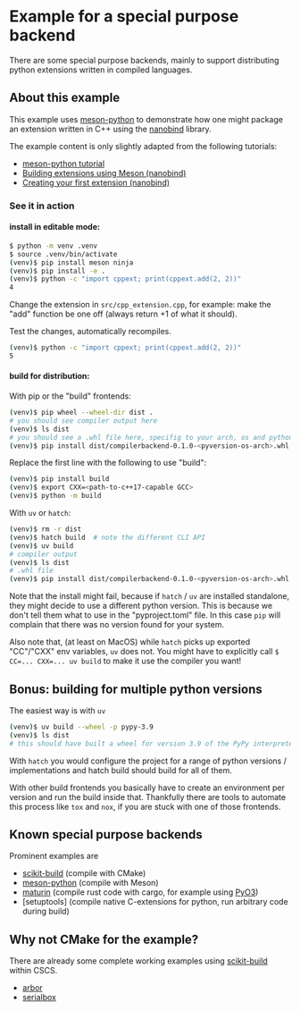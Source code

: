 # Example for a special purpose backend

There are some special purpose backends, mainly to support distributing python extensions written in compiled languages.

## About this example

This example uses [meson-python](https://mesonbuild.com/meson-python/) to demonstrate how one might package an extension written in C++ using the [nanobind](https://nanobind.readthedocs.io/en/latest/index.html) library.

The example content is only slightly adapted from the following tutorials:

- [meson-python tutorial](https://mesonbuild.com/meson-python/tutorials/introduction.html)
- [Building extensions using Meson (nanobind)](https://nanobind.readthedocs.io/en/latest/meson.html)
- [Creating your first extension (nanobind)](https://nanobind.readthedocs.io/en/latest/basics.html)

### See it in action

#### install in editable mode:

```bash
$ python -m venv .venv
$ source .venv/bin/activate
(venv)$ pip install meson ninja
(venv)$ pip install -e .
(venv)$ python -c "import cppext; print(cppext.add(2, 2))"
4
```

Change the extension in `src/cpp_extension.cpp`, for example: make the "add" function be one off (always return +1 of what it should).

Test the changes, automatically recompiles.

```bash
(venv)$ python -c "import cppext; print(cppext.add(2, 2))"
5
```

#### build for distribution:

With pip or the "build" frontends:

```bash
(venv)$ pip wheel --wheel-dir dist .
# you should see compiler output here
(venv)$ ls dist
# you should see a .whl file here, specifig to your arch, os and python version
(venv)$ pip install dist/compilerbackend-0.1.0-<pyversion-os-arch>.whl
```

Replace the first line with the following to use "build":

```bash
(venv)$ pip install build
(venv)$ export CXX=<path-to-c++17-capable GCC>
(venv)$ python -m build
```

With `uv` or `hatch`:

```bash
(venv)$ rm -r dist
(venv)$ hatch build  # note the different CLI API
(venv)$ uv build
# compiler output
(venv)$ ls dist
# .whl file
(venv)$ pip install dist/compilerbackend-0.1.0-<pyversion-os-arch>.whl
```
Note that the install might fail, because if `hatch` / `uv` are installed standalone, they might decide to use a different python version. This is because we don't tell them what to use in the "pyproject.toml" file. In this case `pip` will complain that there was no version found for your system.

Also note that, (at least on MacOS) while `hatch` picks up exported "CC"/"CXX" env variables, `uv` does not. You might have to explicitly call `$ CC=... CXX=... uv build` to make it use the compiler you want!

## Bonus: building for multiple python versions

The easiest way is with `uv`

```bash
(venv)$ uv build --wheel -p pypy-3.9
(venv)$ ls dist
# this should have built a wheel for version 3.9 of the PyPy interpreter
```

With `hatch` you would configure the project for a range of python versions / implementations and hatch build should build for all of them.

With other build frontends you basically have to create an environment per version and run the build inside that. Thankfully there are tools to automate this process like `tox` and `nox`, if you are stuck with one of those frontends.

## Known special purpose backends

Prominent examples are

- [scikit-build](https://scikit-build.readthedocs.io/en/latest/) (compile with CMake)
- [meson-python](https://mesonbuild.com/meson-python/) (compile with Meson)
- [maturin](https://www.maturin.rs/) (compile rust code with cargo, for example using [PyO3](https://pyo3.rs/v0.23.5/))
- [setuptools] (compile native C-extensions for python, run arbitrary code during build)

## Why not CMake for the example?

There are already some complete working examples using [scikit-build](https://scikit-build.readthedocs.io/en/latest/) within CSCS.

- [arbor](https://github.com/arbor-sim/arbor)
- [serialbox](https://github.com/GridTools/serialbox)
